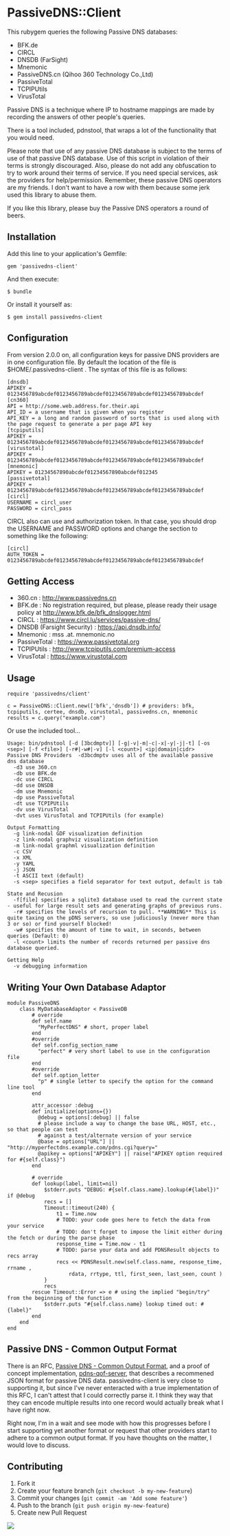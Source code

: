 # PassiveDNS::Client

This rubygem queries the following Passive DNS databases: 

* BFK.de
* CIRCL
* DNSDB (FarSight)
* Mnemonic
* PassiveDNS.cn (Qihoo 360 Technology Co.,Ltd)
* PassiveTotal
* TCPIPUtils
* VirusTotal

Passive DNS is a technique where IP to hostname mappings are made by recording the answers of other people's queries.  

There is a tool included, pdnstool, that wraps a lot of the functionality that you would need.

Please note that use of any passive DNS database is subject to the terms of use of that passive DNS database.  Use of this script in violation of their terms is strongly discouraged.  Also, please do not add any obfuscation to try to work around their terms of service.  If you need special services, ask the providers for help/permission.  Remember, these passive DNS operators are my friends.  I don't want to have a row with them because some jerk used this library to abuse them.

If you like this library, please buy the Passive DNS operators a round of beers.

## Installation

Add this line to your application's Gemfile:

    gem 'passivedns-client'

And then execute:

    $ bundle

Or install it yourself as:

    $ gem install passivedns-client

## Configuration

From version 2.0.0 on, all configuration keys for passive DNS providers are in one configuration file.  By default the location of the file is $HOME/.passivedns-client .  The syntax of this file is as follows:

	[dnsdb]
	APIKEY = 0123456789abcdef0123456789abcdef0123456789abcdef0123456789abcdef
	[cn360]
	API = http://some.web.address.for.their.api
	API_ID = a username that is given when you register
	API_KEY = a long and random password of sorts that is used along with the page request to generate a per page API key
	[tcpiputils]
	APIKEY = 0123456789abcdef0123456789abcdef0123456789abcdef0123456789abcdef
	[virustotal]
	APIKEY = 0123456789abcdef0123456789abcdef0123456789abcdef0123456789abcdef
	[mnemonic]
	APIKEY = 01234567890abcdef01234567890abcdef012345
	[passivetotal]
	APIKEY = 0123456789abcdef0123456789abcdef0123456789abcdef0123456789abcdef
	[circl]
	USERNAME = circl_user
	PASSWORD = circl_pass

CIRCL also can use and authorization token.  In that case, you should drop the USERNAME and PASSWORD options and change the section to something like the following:

	[circl]
	AUTH_TOKEN = 0123456789abcdef0123456789abcdef0123456789abcdef0123456789abcdef

## Getting Access
* 360.cn : http://www.passivedns.cn
* BFK.de : No registration required, but please, please ready their usage policy at http://www.bfk.de/bfk_dnslogger.html
* CIRCL : https://www.circl.lu/services/passive-dns/
* DNSDB (Farsight Security) : https://api.dnsdb.info/
* Mnemonic : mss .at. mnemonic.no
* PassiveTotal : https://www.passivetotal.org
* TCPIPUtils : http://www.tcpiputils.com/premium-access
* VirusTotal : https://www.virustotal.com

## Usage

	require 'passivedns/client'
	
	c = PassiveDNS::Client.new(['bfk','dnsdb']) # providers: bfk, tcpiputils, certee, dnsdb, virustotal, passivedns.cn, mnemonic
	results = c.query("example.com")
	

Or use the included tool...

	Usage: bin/pdnstool [-d [3bcdmptv]] [-g|-v|-m|-c|-x|-y|-j|-t] [-os <sep>] [-f <file>] [-r#|-w#|-v] [-l <count>] <ip|domain|cidr>
	Passive DNS Providers  -d3bcdmptv uses all of the available passive dns database
	  -d3 use 360.cn
	  -db use BFK.de
	  -dc use CIRCL
	  -dd use DNSDB
	  -dm use Mnemonic
	  -dp use PassiveTotal
	  -dt use TCPIPUtils
	  -dv use VirusTotal
	  -dvt uses VirusTotal and TCPIPUtils (for example)
	  
	Output Formatting
	  -g link-nodal GDF visualization definition
	  -z link-nodal graphviz visualization definition
	  -m link-nodal graphml visualization definition
	  -c CSV
	  -x XML
	  -y YAML
	  -j JSON
	  -t ASCII text (default)
	  -s <sep> specifies a field separator for text output, default is tab
	  
	State and Recusion
	  -f[file] specifies a sqlite3 database used to read the current state - useful for large result sets and generating graphs of previous runs.
	  -r# specifies the levels of recursion to pull. **WARNING** This is quite taxing on the pDNS servers, so use judiciously (never more than 3 or so) or find yourself blocked!
	  -w# specifies the amount of time to wait, in seconds, between queries (Default: 0)
	  -l <count> limits the number of records returned per passive dns database queried.
	  
	Getting Help
	  -v debugging information

## Writing Your Own Database Adaptor

	module PassiveDNS
		class MyDatabaseAdaptor < PassiveDB
			# override
		    def self.name
		      "MyPerfectDNS" # short, proper label
		    end
		    #override
		    def self.config_section_name
		      "perfect" # very short label to use in the configuration file
		    end
		    #override
		    def self.option_letter
		      "p" # single letter to specify the option for the command line tool
		    end
    
		    attr_accessor :debug
			def initialize(options={})
			  @debug = options[:debug] || false
			  # please include a way to change the base URL, HOST, etc., so that people can test
			  # against a test/alternate version of your service
		      @base = options["URL"] || "http://myperfectdns.example.com/pdns.cgi?query="
			  @apikey = options["APIKEY"] || raise("APIKEY option required for #{self.class}")
			end
			
			# override
			def lookup(label, limit=nil)
				$stderr.puts "DEBUG: #{self.class.name}.lookup(#{label})" if @debug
				recs = []
				Timeout::timeout(240) {
					t1 = Time.now
					# TODO: your code goes here to fetch the data from your service
					# TODO: don't forget to impose the limit either during the fetch or during the parse phase
					response_time = Time.now - t1
					# TODO: parse your data and add PDNSResult objects to recs array
					recs << PDNSResult.new(self.class.name, response_time, rrname ,
						rdata, rrtype, ttl, first_seen, last_seen, count )
				}
				recs
			rescue Timeout::Error => e # using the implied "begin/try" from the beginning of the function
				$stderr.puts "#{self.class.name} lookup timed out: #{label}"
			end
		end
	end

## Passive DNS - Common Output Format

There is an RFC, <a href='http://tools.ietf.org/html/draft-dulaunoy-kaplan-passive-dns-cof-01'>Passive DNS - Common Output Format</a>, and a proof of concept implementation, <a href='https://github.com/adulau/pdns-qof-server'>pdns-qof-server</a>, that describes a recommened JSON format for passive DNS data.  passivedns-client is very close to supporting it, but since I've never enteracted with a true implementation of this RFC, I can't attest that I could correctly parse it.  I think they way that they can encode multiple results into one record would actually break what I have right now.

Right now, I'm in a wait and see mode with how this progresses before I start supporting yet another format or request that other providers start to adhere to a common output format.  If you have thoughts on the matter, I would love to discuss.

## Contributing

1. Fork it
2. Create your feature branch (`git checkout -b my-new-feature`)
3. Commit your changes (`git commit -am 'Add some feature'`)
4. Push to the branch (`git push origin my-new-feature`)
5. Create new Pull Request

<a href='mailto:github@chrisleephd[dot]us[stop here]xxx'><img src='http://chrisleephd.us/images/github-email.png?passivedns-client'></a>
